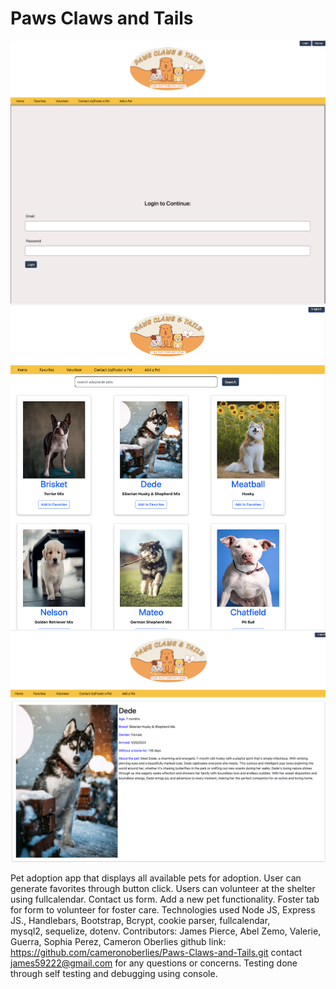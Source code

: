 # Paws Claws and Tails




![1](screenshots/screenshot_login.png)
![2](screenshots/screenshot_gallery.png)
![3](screenshots/screenshot_details.png)

Pet adoption app that displays all available pets for adoption. User can generate favorites through button click. 
Users can volunteer at the shelter using fullcalendar. Contact us form. Add a new pet functionality. 
Foster tab for form to volunteer for foster care.
Technologies used Node JS, Express JS.,
Handlebars, Bootstrap, Bcrypt, cookie parser, fullcalendar,       
mysql2, sequelize, dotenv.
Contributors: James Pierce, Abel Zemo, Valerie, Guerra, Sophia Perez, Cameron Oberlies
github link: https://github.com/cameronoberlies/Paws-Claws-and-Tails.git
contact james59222@gmail.com for any questions or concerns.
Testing done through self testing and debugging using console.
